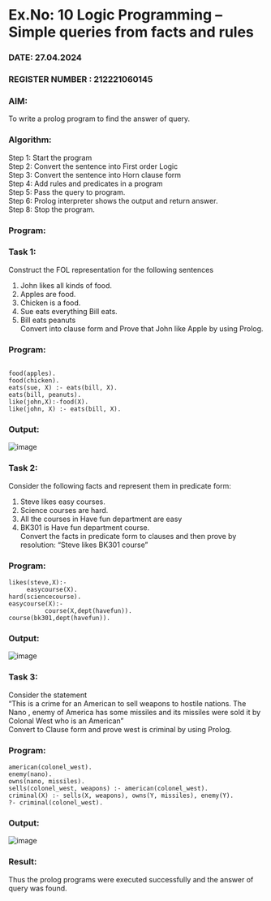 # Ex.No: 10  Logic Programming –  Simple queries from facts and rules
### DATE: 27.04.2024                                                                            
### REGISTER NUMBER : 212221060145
### AIM: 
To write a prolog program to find the answer of query. 
###  Algorithm:
 Step 1: Start the program <br> 
 Step 2: Convert the sentence into First order Logic  <br> 
 Step 3:  Convert the sentence into Horn clause form  <br> 
 Step 4: Add rules and predicates in a program   <br> 
 Step 5:  Pass the query to program. <br> 
 Step 6: Prolog interpreter shows the output and return answer. <br> 
 Step 8:  Stop the program.
### Program:
### Task 1:
Construct the FOL representation for the following sentences <br> 
1.	John likes all kinds of food.  <br> 
2.	Apples are food.  <br> 
3.	Chicken is a food.  <br> 
4.	Sue eats everything Bill eats. <br> 
5.	 Bill eats peanuts  <br> 
   Convert into clause form and Prove that John like Apple by using Prolog. <br> 
### Program:
~~~

food(apples).
food(chicken).
eats(sue, X) :- eats(bill, X).
eats(bill, peanuts).
like(john,X):-food(X).
like(john, X) :- eats(bill, X).

~~~
### Output:
![image](https://github.com/Logesh-KS/AI_Lab_2023-24/assets/113246318/1554c26e-d018-40ea-8660-c0b03508f1fc)


### Task 2:
Consider the following facts and represent them in predicate form: <br>              
1.	Steve likes easy courses. <br> 
2.	Science courses are hard. <br> 
3. All the courses in Have fun department are easy <br> 
4. BK301 is Have fun department course.<br> 
Convert the facts in predicate form to clauses and then prove by resolution: “Steve likes BK301 course”<br> 

### Program:
~~~
likes(steve,X):-
     easycourse(X).
hard(sciencecourse).
easycourse(X):-
          course(X,dept(havefun)).
course(bk301,dept(havefun)).

~~~
### Output:

![image](https://github.com/Logesh-KS/AI_Lab_2023-24/assets/113246318/dc6a247a-c2e5-4a96-93cb-d0557389da44)


### Task 3:
Consider the statement <br> 
“This is a crime for an American to sell weapons to hostile nations. The Nano , enemy of America has some missiles and its missiles were sold it by Colonal West who is an American” <br> 
Convert to Clause form and prove west is criminal by using Prolog.<br> 
### Program:
~~~
american(colonel_west).
enemy(nano).
owns(nano, missiles).
sells(colonel_west, weapons) :- american(colonel_west).
criminal(X) :- sells(X, weapons), owns(Y, missiles), enemy(Y).
?- criminal(colonel_west).

~~~
### Output:

![image](https://github.com/Logesh-KS/AI_Lab_2023-24/assets/113246318/1a6a3988-a97b-4b12-ae7c-a36d6860b950)


### Result:
Thus the prolog programs were executed successfully and the answer of query was found.
